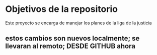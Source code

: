 # Objetivos de la repositorio

Este proyecto se encarga de manejar los planes de la liga de la justicia

## estos cambios son nuevos localmente; se llevaran al remoto; DESDE GITHUB ahora
